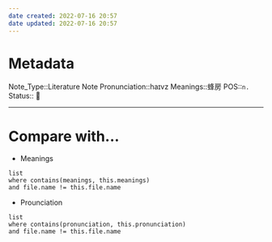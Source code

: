 ```yaml
---
date created: 2022-07-16 20:57
date updated: 2022-07-16 20:57
---
```


# Metadata

Note_Type::Literature Note
Pronunciation::haɪvz
Meanings::蜂房
POS::`n.`
Status:: 👶

---

# Compare with...

- Meanings

```dataview
list
where contains(meanings, this.meanings)
and file.name != this.file.name
```

- Prounciation

```dataview
list
where contains(pronunciation, this.pronunciation)
and file.name != this.file.name
```

